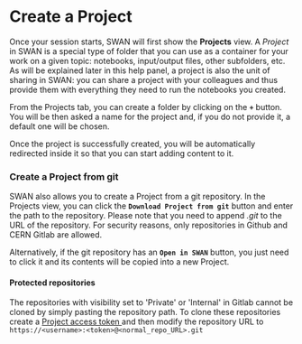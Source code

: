 # Create a Project 

Once your session starts, SWAN will first show the **Projects** view. A _Project_ in SWAN is a special type of folder that you can use as a container for your work on a given topic: notebooks, input/output files, other subfolders, etc. As will be explained later in this help panel, a project is also the unit of sharing in SWAN: you can share a project with your colleagues and thus provide them with everything they need to run the notebooks you created.

From the Projects tab, you can create a folder by clicking on the **`+`** button. You will be then asked a name for the project and, if you do not provide it, a default one will be chosen.

Once the project is successfully created, you will be automatically redirected inside it so that you can start adding content to it.

### Create a Project from git

SWAN also allows you to create a Project from a git repository. In the Projects view, you can click the **`Download Project from git`** button and enter the path to the repository. Please note that you need to append _.git_ to the URL of the repository. For security reasons, only repositories in Github and CERN Gitlab are allowed.
 
Alternatively, if the git repository has an **`Open in SWAN`** button, you just need to click it and its contents will be copied into a new Project.

#### Protected repositories

The repositories with visibility set to 'Private' or 'Internal' in Gitlab cannot be cloned by simply pasting the repository path. To clone these repositories create a [Project access token ](https://docs.gitlab.com/ee/user/project/settings/project_access_tokens.html) and then modify the repository URL to `https://<username>:<token>@<normal_repo_URL>.git`
